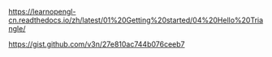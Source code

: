 https://learnopengl-cn.readthedocs.io/zh/latest/01%20Getting%20started/04%20Hello%20Triangle/

https://gist.github.com/v3n/27e810ac744b076ceeb7